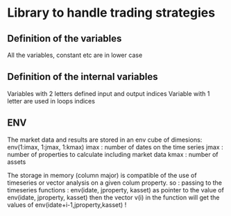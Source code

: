 # Library to handle trading strategies

## Definition of the variables
All the variables, constant etc are in lower case
## Definition of the internal variables

Variables with 2 letters defined input and output indices
Variable with 1  letter are used in loops indices

## ENV
The market data and results are stored in an env cube of dimesions: 
env(1:imax, 1:jmax, 1:kmax) 
imax : number of dates on the time series
jmax : number of properties to calculate including market data
kmax : number of assets

The storage in memory (column major) is compatible of the use of timeseries or vector analysis on a given colum property. so : passing to the timeseries functions : 
	env(idate, jproperty, kasset) as pointer to the value of   env(idate, jproperty, kasset) 
	then the vector v(i) in the function will get the values of env(idate+i-1,jproperty,kasset) ! 
	

